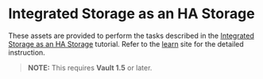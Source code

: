 # Integrated Storage as an HA Storage

These assets are provided to perform the tasks described in the [Integrated Storage as an HA Storage](https://learn.hashicorp.com/vault/operations/raft-ha-storage) tutorial. Refer to the [learn](https://learn.hashicorp.com/vault) site for the detailed instruction.

> **NOTE:** This requires **Vault 1.5** or later.
